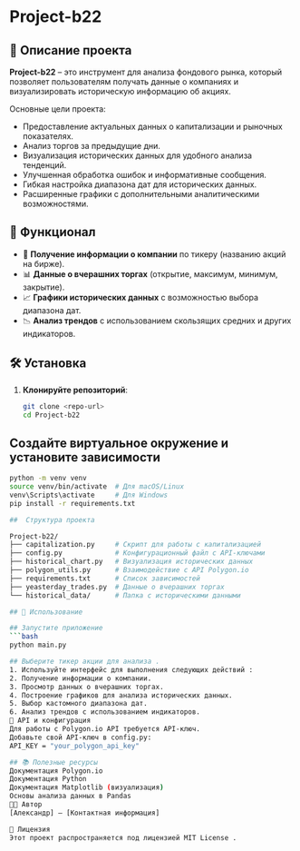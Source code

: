 # Project-b22

## 📌 Описание проекта

**Project-b22** – это инструмент для анализа фондового рынка, который позволяет пользователям получать данные о компаниях и визуализировать историческую информацию об акциях.

Основные цели проекта:
- Предоставление актуальных данных о капитализации и рыночных показателях.
- Анализ торгов за предыдущие дни.
- Визуализация исторических данных для удобного анализа тенденций.
- Улучшенная обработка ошибок и информативные сообщения.
- Гибкая настройка диапазона дат для исторических данных.
- Расширенные графики с дополнительными аналитическими возможностями.

## 🚀 Функционал

- 🔎 **Получение информации о компании** по тикеру (названию акций на бирже).
- 📊 **Данные о вчерашних торгах** (открытие, максимум, минимум, закрытие).
- 📈 **Графики исторических данных** с возможностью выбора диапазона дат.
- 📉 **Анализ трендов** с использованием скользящих средних и других индикаторов.

## 🛠 Установка

1. **Клонируйте репозиторий**:
   ```bash
   git clone <repo-url>
   cd Project-b22
   
## Создайте виртуальное окружение и установите зависимости
   ```bash
python -m venv venv
source venv/bin/activate  # Для macOS/Linux
venv\Scripts\activate     # Для Windows
pip install -r requirements.txt

##  Структура проекта

Project-b22/
├── capitalization.py     # Скрипт для работы с капитализацией
├── config.py             # Конфигурационный файл с API-ключами
├── historical_chart.py   # Визуализация исторических данных
├── polygon_utils.py      # Взаимодействие с API Polygon.io
├── requirements.txt      # Список зависимостей
├── yeasterday_trades.py  # Данные о вчерашних торгах
└── historical_data/      # Папка с историческими данными

## 📌 Использование

## Запустите приложение
   ```bash
python main.py

## Выберите тикер акции для анализа .
1. Используйте интерфейс для выполнения следующих действий :
2. Получение информации о компании.
3. Просмотр данных о вчерашних торгах.
4. Построение графиков для анализа исторических данных.
5. Выбор кастомного диапазона дат.
6. Анализ трендов с использованием индикаторов.
🔑 API и конфигурация
Для работы с Polygon.io API требуется API-ключ.
Добавьте свой API-ключ в config.py:
API_KEY = "your_polygon_api_key"

## 📚 Полезные ресурсы
Документация Polygon.io
Документация Python
Документация Matplotlib (визуализация)
Основы анализа данных в Pandas
👨‍💻 Автор
[Александр] – [Контактная информация]

📜 Лицензия
Этот проект распространяется под лицензией MIT License .